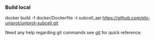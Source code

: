 ### Build local 
docker build -f docker/Dockerfile -t subcell_api https://github.com/ebi-uniprot/uniprot-subcell.git

Need any help regarding git commands see [git](https://github.com/rizwan-ishtiaq/wiki/blob/master/commands/docker.txt) for quick reference.
